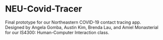 # NEU-Covid-Tracer
Final prototype for our Northeastern COVID-19 contact tracing app. Designed by Angela Gomba, Austin Kim, Brenda Lau, and Amiel Monasterial for our IS4300: Human-Computer Interaction class.
